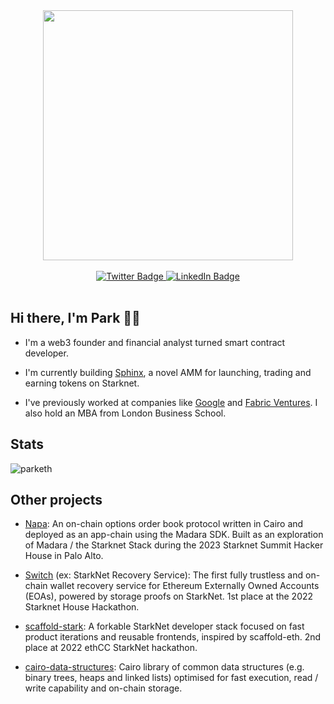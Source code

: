 <div id="header" align="center">
  <img src="https://github.com/abhisheknaiidu/abhisheknaiidu/blob/master/code.gif" width="400"/>
  <br><br>
  <div id="badges">
   <a href="https://twitter.com/park_eth">
    <img src="https://img.shields.io/badge/Twitter-9cf?style=for-the-badge&logo=twitter&logoColor=black" alt="Twitter Badge"/>
  </a>
  <a href="https://www.linkedin.com/in/park-yeung/">
    <img src="https://img.shields.io/badge/LinkedIn-blue?style=for-the-badge&logo=linkedin&logoColor=white" alt="LinkedIn Badge"/>
  </a>
</div>
</div>

<br>

## Hi there, I'm Park 👋🏽

- I'm a web3 founder and financial analyst turned smart contract developer.

- I'm currently building [Sphinx](https://github.com/sphinx-dex), a novel AMM for launching, trading and earning tokens on Starknet. 

- I've previously worked at companies like [Google](https://github.com/google) and [Fabric Ventures](https://github.com/fabric-ventures). I also hold an MBA from London Business School.

## Stats

<div>
  <img src="https://github-readme-stats.vercel.app/api/top-langs/?username=parketh&theme=gotham&layout=compact" alt="parketh" />
</div>

## Other projects

- [Napa](https://github.com/parketh/napa): An on-chain options order book protocol written in Cairo and deployed as an app-chain using the Madara SDK. Built as an exploration of Madara / the Starknet Stack during the 2023 Starknet Summit Hacker House in Palo Alto.

- [Switch](https://github.com/switch-recover/switch) (ex: StarkNet Recovery Service): The first fully trustless and on-chain wallet recovery service for Ethereum Externally Owned Accounts (EOAs), powered by storage proofs on StarkNet. 1st place at the 2022 Starknet House Hackathon.

- [scaffold-stark](https://github.com/parketh/scaffold-stark): A forkable StarkNet developer stack focused on fast product iterations and reusable frontends, inspired by scaffold-eth. 2nd place at 2022 ethCC StarkNet hackathon.

- [cairo-data-structures](https://github.com/parketh/cairo-data-structures): Cairo library of common data structures (e.g. binary trees, heaps and linked lists) optimised for fast execution, read / write capability and on-chain storage. 
